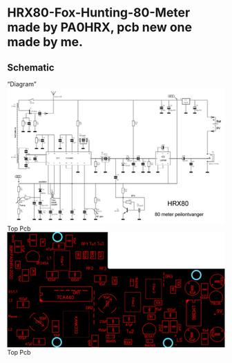 # HRX80-Fox-Hunting-80-Meter made by PA0HRX, pcb new one made by me.

## Schematic
“Diagram”
![Schematic]( https://github.com/RSZ-Nld/HRX80-Fox-Hunting-80-Meter/blob/master/hrx80r1b.gif)
Top Pcb
![Top Pcb]( https://github.com/RSZ-Nld/HRX80-Fox-Hunting-80-Meter/blob/master/Top.jpg)
Top Pcb

